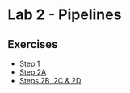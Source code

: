 # Lab 2 - Pipelines

## Exercises

* [Step 1](/Lab_2/Lab2_Step_1.pdf)
* [Step 2A](/Lab_2/Lab2_Step_2A.pdf)
* [Steps 2B, 2C & 2D](/Lab_2/Lab2_Steps_2B_C_and_D.pdf)

